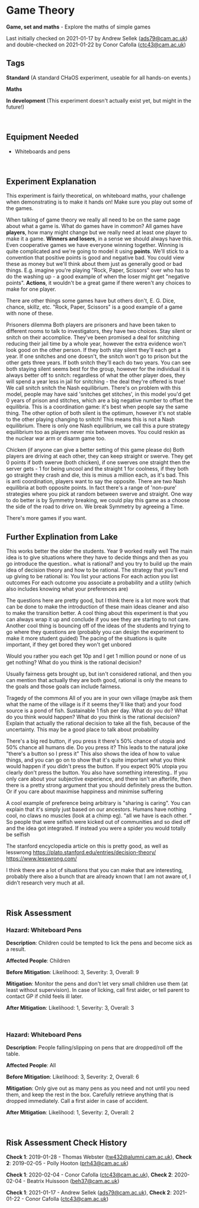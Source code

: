 # Game Theory 

**Game, set and maths** - Explore the maths of simple games 

Last initially checked on 2021-01-17 by Andrew Sellek (ads79@cam.ac.uk) and double-checked on 2021-01-22 by Conor Cafolla (ctc43@cam.ac.uk)

## Tags
<!--- Start Tags (DO NOT REMOVE THIS COMMENT) --->

**Standard** (A standard CHaOS experiment, useable for all hands-on events.)

**Maths**

**In development** (This experiment doesn't actually exist yet, but might in the future!)
<!--- End Tags (DO NOT REMOVE THIS COMMENT) --->

<br/>

## Equipment Needed 
- Whiteboards and pens

<br/>

## Experiment Explanation 

This experiment is fairly theoretical, on whiteboard maths, your challenge when demonstrating is to make it hands on! Make sure you play out some of the games.

When talking of game theory we really all need to be on the same page about what a game is. What do games have in common?
All games have **players**, how many might change but we really need at least one player to make it a game. 
**Winners and losers**, in a sense we should always have this. Even cooperative games we have everyone winning together. Winning is quite complicated and we're going to model it using **points**. We'll stick to a convention that positive points is good and negative bad. You could view these as money but we'll think about them just as generally good or bad things. E.g. imagine you're playing "Rock, Paper, Scissors" over who has to do the washing up - a good example of when the loser might get "negative points". 
**Actions**, it wouldn't be a great game if there weren't any choices to make for one player.

There are other things some games have but others don't, E. G. Dice, chance, skillz, etc. "Rock, Paper, Scissors" is a good example of a game with none of these.

Prisoners dilemma 
Both players are prisoners and have been taken to different rooms to talk to investigators, they have two choices. Stay silent or snitch on their accomplice. They've been promised a deal for snitching reducing their jail time by a whole year, however the extra evidence won't look good on the other person. If they both stay silent they'll each get a year. If one snitches and one doesn't, the snitch won't go to prison but the other gets three years. If both snitch they'll each do two years.
You can see both staying silent seems best for the group, however for the individual it is always better off to snitch: regardless of what the other player does, they will spend a year less in jail for snitching - the deal they're offered is true! We call snitch snitch the Nash equilibrium.
There's on problem with this model, people may have said 'snitches get stitches', in this model you'd get 0 years of prison and stitches, which are a big negative number to offset the equilibria.
This is a coordination game: it's best when people say the same thing. 
The other option of both silent is the optimum, however it's not stable to the other playing changing to snitch! This means this is not a Nash equilibrium. 
There is only one Nash equilibrium, we call this a pure strategy equilibrium too as players never mix between moves. 
You could reskin as the nuclear war arm or disarm game too. 

Chicken
(if anyone can give a better setting of this game please do)
Both players are driving at each other, they can keep straight or swerve. They get 0 points if both swerve (both chicken), if one swerves one straight then the server gets - 1 for being uncool and the straight 1 for coolness, if they both go straight they crash and die, this is minus a million each, as it's bad. This is anti coordination, players want to say the opposite. There are two Nash equilibria at both opposite points. In fact there's a range of 'non-pure' strategies where you pick at random between swerve and straight. One way to do better is by Symmetry breaking, we could play this game as a choose the side of the road to drive on. We break Symmetry by agreeing a Time.

There's more games if you want. 

## Further Explination from Lake
This works better the older the students. Year 9 worked really well
The main idea is to give situations where they have to decide things and then as you go introduce the question.. what is rational?  and you try to build up the main idea of decision theory and how to be rational. The strategy that you’ll end up giving to be rational is:
      You list your actions
      For each action you list outcomes
      For each outcome you associate a probability and a utility (which also includes knowing what your preferences are)

The questions here are pretty good, but I think there is a lot more work that can be done to make the introduction of these main ideas cleaner and also to make the transition better.
A cool thing about this experiment is that you can always wrap it up and conclude if you see they are starting to not care.
Another cool thing is bouncing off of the ideas of the students and trying to go where they questions are (probably you can design the experiment to make it more student guided)
The pacing of the situations is quite important, if they get bored they won't get unbored

Would you rather you each get 10p and I get 1 million pound or none of us get nothing?
What do you think is the rational decision?

Usually fairness gets brought up, but isn't considered rational, and then you can mention that actually they are both good, rational is only the means to the goals and those goals can include fairness.

Tragedy of the commons
All of you are in your own village (maybe ask them what the name of the village is if it seems they'll like that) and your food source is a pond of fish.
Sustainable 1 fish per day. What do you do? What do you think would happen?
What do you think is the rational decision?
Explain that actually the rational decision to take all the fish, because of the uncertainty. This may be a good place to talk about probability

There's a big red button, if you press it there's 50% chance of utopia and 50% chance all humans die. Do you press it?
This leads to the natural joke "there's a button so I press it"
This also shows the idea of how to value things, and you can go on to show that it's quite important what you think would happen if you didn't press the button. If you expect 90% utopia you clearly don't press the button. You also have something interesting.. If you only care about your subjective experience, and there isn't an afterlife, then there is a pretty strong argument that you should definitely press the button. Or if you care about maximise happiness and minimise suffering

A cool example of preference being arbitrary is "sharing is caring". You can explain that it's simply just based on our ancestors. Humans have nothing cool, no claws no muscles (look at a chimp eg). "all we have is each other. " So people that were selfish were kicked out of communities and so died off and the idea got integrated. If instead you were a spider you would totally be selfish

The stanford encyclopedia article on this is pretty good, as well as lesswrong
https://plato.stanford.edu/entries/decision-theory/
https://www.lesswrong.com/



I think there are a lot of situations that you can make that are interesting, probably there also a bunch that are already known that I am not aware of, I didn’t research very much at all.

<br/>

## Risk Assessment

### **Hazard**: Whiteboard Pens

**Description**: Children could be tempted to lick the pens and become sick as a result.

**Affected People**: Children

**Before Mitigation**: Likelihood: 3, Severity: 3, Overall: 9

**Mitigation**: Monitor the pens and don't let very small children use them (at least without supervision).
In case of licking, call first aider, or tell parent to contact GP if child feels ill later.

**After Mitigation**: Likelihood: 1, Severity: 3, Overall: 3

<br/>

### **Hazard**: Whiteboard Pens

**Description**: People falling/slipping on pens that are dropped/roll off the table.

**Affected People**: All

**Before Mitigation**: Likelihood: 3, Severity: 2, Overall: 6

**Mitigation**: Only give out as many pens as you need and not until you need them, and keep the rest in the box. Carefully retrieve anything that is dropped immediately.
Call a first aider in case of accident.

**After Mitigation**: Likelihood: 1, Severity: 2, Overall: 2

<br/>

## Risk Assessment Check History 

**Check 1**: 2019-01-28 - Thomas Webster (tw432@alumni.cam.ac.uk), **Check 2**: 2019-02-05 - Polly Hooton (prh43@cam.ac.uk)

**Check 1**: 2020-02-04 - Conor Cafolla (ctc43@cam.ac.uk), **Check 2**: 2020-02-04 - Beatrix Huissoon (beh37@cam.ac.uk)

**Check 1**: 2021-01-17 - Andrew Sellek (ads79@cam.ac.uk), **Check 2**: 2021-01-22 - Conor Cafolla (ctc43@cam.ac.uk)
